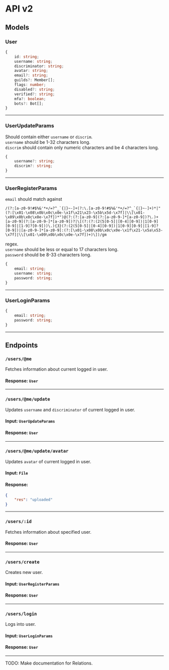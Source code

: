 # API v2

## Models

### User
```ts
{
    id: string;
    username: string;
    discriminator: string;
    avatar: string;
    email?: string;
    guilds?: Member[];
    flags: number;
    disabled?: string;
    verified?: string;
    mfa?: boolean;
    bots?: Bot[];
}
```
---
### UserUpdateParams
Should contain either `username` or `discrim`. \
`username` should be 1-32 characters long. \
`discrim` should contain only numeric characters and be 4 characters long.
```ts
{
    username?: string;
    discrim?: string;
}
```
---
### UserRegisterParams
`email` should match against
```
/(?:[a-z0-9!#$%&'*+/=?^_`{|}~-]+(?:\.[a-z0-9!#$%&'*+/=?^_`{|}~-]+)*|"(?:[\x01-\x08\x0b\x0c\x0e-\x1f\x21\x23-\x5b\x5d-\x7f]|\\[\x01-\x09\x0b\x0c\x0e-\x7f])*")@(?:(?:[a-z0-9](?:[a-z0-9-]*[a-z0-9])?\.)+[a-z0-9](?:[a-z0-9-]*[a-z0-9])?|\[(?:(?:(2(5[0-5]|[0-4][0-9])|1[0-9][0-9]|[1-9]?[0-9]))\.){3}(?:(2(5[0-5]|[0-4][0-9])|1[0-9][0-9]|[1-9]?[0-9])|[a-z0-9-]*[a-z0-9]:(?:[\x01-\x08\x0b\x0c\x0e-\x1f\x21-\x5a\x53-\x7f]|\\[\x01-\x09\x0b\x0c\x0e-\x7f])+)\])/gm
```
regex. \
`username` should be less or equal to 17 characters long. \
`password` should be 8-33 characters long.
```ts
{
    email: string;
    username: string;
    password: string;
}
```
---
### UserLoginParams
```ts
{
    email: string;
    password: string;
}
```

---

## Endpoints

### `/users/@me`
Fetches information about current logged in user.
#### Response: `User`
---
### `/users/@me/update`
Updates `username` and `discriminator` of current logged in user.
#### Input: `UserUpdateParams`
#### Response: `User`
---
### `/users/@me/update/avatar`
Updates `avatar` of current logged in user.
#### Input: `File`
#### Response:
```json
{
    "res": "uploaded"
}
```
---
### `/users/:id`
Fetches information about specified user.
#### Response: `User`
---
### `/users/create`
Creates new user.
#### Input: `UserRegisterParams`
#### Response: `User`
---
### `/users/login`
Logs into user.
#### Input: `UserLoginParams`
#### Response: `User`

---

TODO: Make documentation for Relations.

